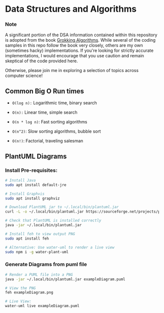 # Data Structures and Algorithms

### Note
A significant portion of the DSA information contained within this repository is adopted from the book [Grokking Algorithms](https://github.com/egonSchiele/grokking_algorithms).
While several of the coding samples in this repo follow the book very closely, others are my own (sometimes hacky) implementations.
If you're looking for strictly accurate implementations, I would encourage that you use caution and remain skeptical of the code provided here.

Otherwise, please join me in exploring a selection of topics across computer science! 

## Common Big O Run times
- `O(log n):` Logarithmic time, binary search

- `O(n):` Linear time, simple search

- `O(n * log n)`: Fast sorting algorithms

- `O(n^2)`: Slow sorting algorithms, bubble sort

- `O(n!)`: Factorial, traveling salesman


## PlantUML Diagrams

### Install Pre-requisites:
```bash
# Install Java
sudo apt install default-jre

# Install Graphvis
sudo apt install graphviz

# Download PlantUML jar to ~/.local/bin/plantuml.jar
curl -L -o ~/.local/bin/plantuml.jar https://sourceforge.net/projects/plantuml/files/plantuml.jar/download

# Check that PlantUML is installed correctly
java -jar ~/.local/bin/plantuml.jar

# Install feh to view output PNG
sudo apt install feh

# Alternative: Use water-uml to render a live view
sudo npm i -g water-plant-uml

```

### Generate Diagrams from puml file
```bash
# Render a PUML file into a PNG
java -jar ~/.local/bin/plantuml.jar exampleDiagram.puml

# View the PNG
feh exampleDiagram.png

# Live View:
water-uml live exampleDiagram.puml
```
